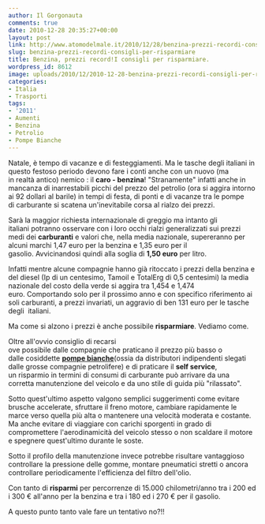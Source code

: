 ```yaml
---
author: Il Gorgonauta
comments: true
date: 2010-12-28 20:35:27+00:00
layout: post
link: http://www.atomodelmale.it/2010/12/28/benzina-prezzi-recordi-consigli-per-risparmiare/
slug: benzina-prezzi-recordi-consigli-per-risparmiare
title: Benzina, prezzi record!I consigli per risparmiare.
wordpress_id: 8612
image: uploads/2010/12/2010-12-28-benzina-prezzi-recordi-consigli-per-risparmiare.jpg
categories:
- Italia
- Trasporti
tags:
- '2011'
- Aumenti
- Benzina
- Petrolio
- Pompe Bianche
---
```



Natale, è tempo di vacanze e di festeggiamenti. Ma le tasche degli italiani in questo festoso periodo devono fare i conti anche con un nuovo (ma in realtà antico) nemico : il **caro - benzina**! "Stranamente" infatti anche in mancanza di inarrestabili picchi del prezzo del petrolio (ora si aggira intorno ai 92 dollari al barile) in tempi di festa, di ponti e di vacanze tra le pompe di carburante si scatena un'inevitabile corsa al rialzo dei prezzi.

Sarà la maggior richiesta internazionale di greggio ma intanto gli italiani potranno osservare con i loro occhi rialzi generalizzati sui prezzi medi dei **carburanti** e valori che, nella media nazionale, supereranno per alcuni marchi 1,47 euro per la benzina e 1,35 euro per il gasolio. Avvicinandosi quindi alla soglia di **1,50 euro** per litro.

Infatti mentre alcune compagnie hanno già ritoccato i prezzi della benzina e del diesel (Ip di un centesimo, Tamoil e TotalErg di 0,5 centesimi) la media nazionale del costo della verde si aggira tra 1,454 e 1,474 euro. Comportando solo per il prossimo anno e con specifico riferimento ai soli carburanti, a prezzi invariati, un aggravio di ben 131 euro per le tasche degli  italiani.

Ma come si alzono i prezzi è anche possibile **risparmiare**. Vediamo come.

Oltre all'ovvio consiglio di recarsi ove possibile dalle compagnie che praticano il prezzo più basso o dalle cosiddette **[pompe bianche](/2009/08/09/pompe-bianche-ecco-lelenco-e-gli-indirizzi-di-tutti-i-benzinai-low-cost.html)**(ossia da distributori indipendenti slegati dalle grosse compagnie petrolifere) e di praticare il **self service**, un risparmio in termini di consumi di carburante può arrivare da una corretta manutenzione del veicolo e da uno stile di guida più "rilassato".

Sotto quest'ultimo aspetto valgono semplici suggerimenti come evitare brusche accelerate, sfruttare il freno motore, cambiare rapidamente le marce verso quella più alta o mantenere una velocità moderata e costante. Ma anche evitare di viaggiare con carichi sporgenti in grado di compromettere l'aerodinamicità del veicolo stesso o non scaldare il motore e spegnere quest'ultimo durante le soste.

Sotto il profilo della manutenzione invece potrebbe risultare vantaggioso controllare la pressione delle gomme, montare pneumatici stretti o ancora controllare periodicamente l'efficienza del filtro dell'olio.

Con tanto di **risparmi** per percorrenze di 15.000 chilometri/anno tra i 200 ed i 300 € all'anno per la benzina e tra i 180 ed i 270 € per il gasolio.

A questo punto tanto vale fare un tentativo no?!!
